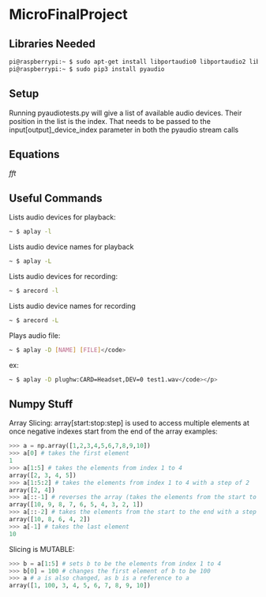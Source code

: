 # MicroFinalProject

## Libraries Needed

```bash
pi@raspberrypi:~ $ sudo apt-get install libportaudio0 libportaudio2 libportaudiocpp0 portaudio19-dev
pi@raspberrypi:~ $ sudo pip3 install pyaudio
```

## Setup

Running pyaudiotests.py will give a list of available audio devices. Their position in the list is the index. That needs to be passed to the input[output]_device_index parameter in both the pyaudio stream calls

## Equations

$fft$

## Useful Commands

Lists audio devices for playback:

```bash
~ $ aplay -l
```

Lists audio device names for playback

```bash
~ $ aplay -L
```

Lists audio devices for recording:

```bash
~ $ arecord -l
```

Lists audio device names for recording

```bash
~ $ arecord -L
```

Plays audio file:

```bash
~ $ aplay -D [NAME] [FILE]</code>
```

ex:

```bash
~ $ aplay -D plughw:CARD=Headset,DEV=0 test1.wav</code></p>
```

## Numpy Stuff

Array Slicing:
array[start:stop:step] is used to access multiple elements at once
negative indexes start from the end of the array
examples:

```python
>>> a = np.array([1,2,3,4,5,6,7,8,9,10])
>>> a[0] # takes the first element
1
>>> a[1:5] # takes the elements from index 1 to 4
array([2, 3, 4, 5])
>>> a[1:5:2] # takes the elements from index 1 to 4 with a step of 2
array([2, 4])
>>> a[::-1] # reverses the array (takes the elements from the start to the end with a step of -1, so it goes backwards)
array([10, 9, 8, 7, 6, 5, 4, 3, 2, 1])
>>> a[::-2] # takes the elements from the start to the end with a step of -2, so it goes backwards and skips every other element
array([10, 8, 6, 4, 2])
>>> a[-1] # takes the last element
10
```

Slicing is MUTABLE:

```python
>>> b = a[1:5] # sets b to be the elements from index 1 to 4
>>> b[0] = 100 # changes the first element of b to be 100
>>> a # a is also changed, as b is a reference to a
array([1, 100, 3, 4, 5, 6, 7, 8, 9, 10])
```
